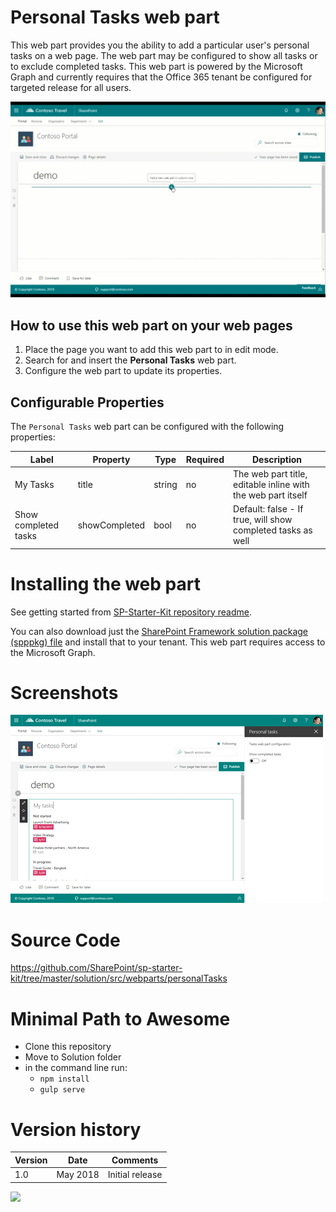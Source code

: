 # Personal Tasks web part

This web part provides you the ability to add a particular user's personal tasks on a web page. The web part may be configured to show all tasks or to exclude completed tasks. This web part is powered by the Microsoft Graph and currently requires that the Office 365 tenant be configured for targeted release for all users.

![Personal Tasks](../../assets/images/components/part-personal-tasks.gif)

## How to use this web part on your web pages

1. Place the page you want to add this web part to in edit mode.
2. Search for and insert the **Personal Tasks** web part.
3. Configure the web part to update its properties.

## Configurable Properties

The `Personal Tasks` web part can be configured with the following properties:

| Label | Property | Type | Required | Description |
| ---- | ---- | ---- | ---- | ---- |
| My Tasks | title | string | no | The web part title, editable inline with the web part itself |
| Show completed tasks | showCompleted | bool | no | Default: false - If true, will show completed tasks as well |

# Installing the web part

See getting started from [SP-Starter-Kit repository readme](https://github.com/SharePoint/sp-starter-kit). 

You can also download just the [SharePoint Framework solution package (spppkg) file](https://github.com/SharePoint/sp-starter-kit/blob/master/package/sharepoint-starter-kit.sppkg) and install that to your tenant. This web part requires access to the Microsoft Graph.

# Screenshots

![Personal Tasks](../../assets/images/components/part-personal-tasks.png)

# Source Code

https://github.com/SharePoint/sp-starter-kit/tree/master/solution/src/webparts/personalTasks

# Minimal Path to Awesome

- Clone this repository
- Move to Solution folder
- in the command line run:
  - `npm install`
  - `gulp serve`

# Version history

Version|Date|Comments
-------|----|--------
1.0|May 2018|Initial release


![](https://telemetry.sharepointpnp.com/sp-starter-kit/documentation/components/wp-personal-tasks)